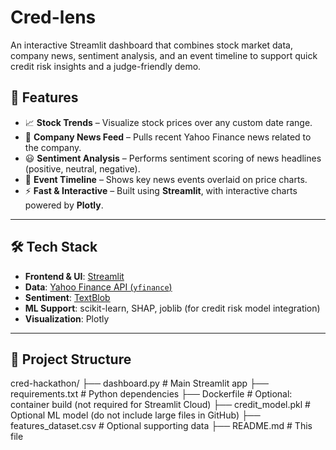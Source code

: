 # Cred-lens
An interactive Streamlit dashboard that combines stock market data, company news, sentiment analysis, and an event timeline to support quick credit risk insights and a judge-friendly demo.

## 🌟 Features

- 📈 **Stock Trends** – Visualize stock prices over any custom date range.  
- 📰 **Company News Feed** – Pulls recent Yahoo Finance news related to the company.  
- 😃 **Sentiment Analysis** – Performs sentiment scoring of news headlines (positive, neutral, negative).  
- 📌 **Event Timeline** – Shows key news events overlaid on price charts.  
- ⚡ **Fast & Interactive** – Built using **Streamlit**, with interactive charts powered by **Plotly**.  

---

## 🛠️ Tech Stack

- **Frontend & UI**: [Streamlit](https://streamlit.io)  
- **Data**: [Yahoo Finance API (`yfinance`)](https://pypi.org/project/yfinance/)  
- **Sentiment**: [TextBlob](https://textblob.readthedocs.io/en/latest/)  
- **ML Support**: scikit-learn, SHAP, joblib (for credit risk model integration)  
- **Visualization**: Plotly  

---

## 📂 Project Structure
cred-hackathon/
├── dashboard.py # Main Streamlit app
├── requirements.txt # Python dependencies
├── Dockerfile # Optional: container build (not required for Streamlit Cloud)
├── credit_model.pkl # Optional ML model (do not include large files in GitHub)
├── features_dataset.csv # Optional supporting data
├── README.md # This file
